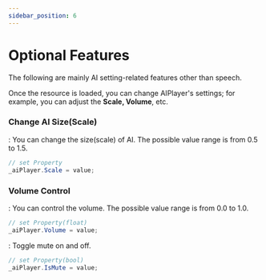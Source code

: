 ```yaml
---
sidebar_position: 6
---
```


# Optional Features

The following are mainly AI setting-related features other than speech.

Once the resource is loaded, you can change AIPlayer's settings; for example, you can adjust the **Scale, Volume**, etc.

### Change AI Size(Scale)

: You can change the size(scale) of AI. The possible value range is from 0.5 to 1.5.

```csharp
// set Property
_aiPlayer.Scale = value;
```

### Volume Control

: You can control the volume. The possible value range is from 0.0 to 1.0.

```csharp
// set Property(float)
_aiPlayer.Volume = value;
```

: Toggle mute on and off.

```csharp
// set Property(bool)
_aiPlayer.IsMute = value;
```
